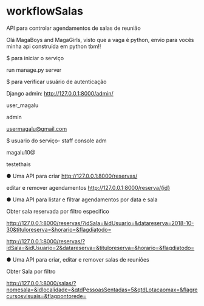 # workflowSalas
API para controlar agendamentos de salas de reunião


Olá MagaBoys and MagaGirls, visto que a vaga é python, envio para vocês minha api construída em python tbm!!


$ para iniciar o serviço


run manage.py server


$ para verificar usuário de autenticação

Django admin: 
http://127.0.0.1:8000/admin/

user_magalu


admin


usermagalu@gmail.com


$ usuario do serviço- staff console adm

magalu10@


testethais


● Uma API para criar
http://127.0.0.1:8000/reservas/

editar e remover agendamentos
http://127.0.0.1:8000/reserva/{id}

● Uma API para listar e filtrar agendamentos por data e sala


Obter sala reservada por filtro especifico


http://127.0.0.1:8000/reservas/?idSala=&idUsuario=&datareserva=2018-10-30&tituloreserva=&horario=&flagdiatodo=


http://127.0.0.1:8000/reservas/?idSala=&idUsuario=2&datareserva=&tituloreserva=&horario=&flagdiatodo=


● Uma API para criar, editar e remover salas de reuniões


Obter Sala por filtro


http://127.0.0.1:8000/salas/?nomesala=&idlocalidade=&qtdPessoasSentadas=5&qtdLotacaomax=&flagrecursosvisuais=&flagpontorede=


